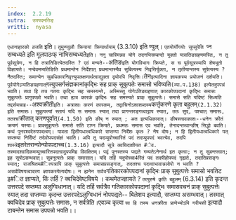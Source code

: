 ```yaml
---
index:  2.2.19
sutra:  उपपदमतिङ्
vritti:  nyasa
---
```


`एधानाहारको व्रजति` इति। `तुमुन्ण्वुलौ क्रियायां क्रियार्थायाम्` (3.3.10) इति ण्वुल्। `एतयोर्योगयोः सुप्सुपेति `प्न सम्बध्यते इति मूलपाठःफ् नाभिसम्बध्यते` इति। ननु चास्मिन्नव योगे तदनभिसम्बन्दो युक्तो यत्रातिङग्रहणमस्ति, न तु पूर्वसूत्रेण, न हि तत्रातिङित्येतदस्ति ? एवं मन्यते-- `अतिङ` इति योगविभागः क्रियते, स च पूर्वसूत्रस्यापि शेषभूतो विज्ञायते। नन्वेवमप्यतिङिति प्रथमान्तेन निर्देशात् प्रथमान्तस्यैव सुबित्यस्य निवृत्तिर्युक्ता, न तृतीयान्तस्य सुपेत्यस्य ? नैतदस्ति; समान्येन सुबधिकारनिवृत्त्युपलक्षणार्थत्वाद्युक्ता द्वयोरपि निवृत्तिः। `तेन` इत्यादिना ज्ञापकस्य प्रयोजनं दर्शयति। पूर्वयोगेऽप्यतिङग्रहणात् `गत्युपसर्गसंज्ञकानांकृद्भिः सह प्राक् सुबुत्पतेः समासो भविष्यति` (व्या.प.138) इत्येतदुपपन्नं भवति। तथा हि तत्र गतयः कृद्भिः सह समस्यन्ते, अस्मिस्तु योगेऽतिङग्रहणात् कारकोपपदानां कृद्भिः समासः सुबुत्पत्तेः प्रागुपपन्नो भवति। तथा ह्यत्र कारकं कृद्भिः सह समस्यते प्राक् सुबुत्पत्तेः।
समासे सति यदिष्टं सिध्यति तद्दर्सयन्नाह-- `अश्वक्रीती` इति। अत्राश्वः करणं कारकम्, तद्वाचिनोऽश्वशब्दस्य `कर्त्तृकरणे कृता बहुलम्` (2.1.32) इति समासः। सुबुत्पत्त्यां स्तायं यदि स समासः स्यात् तदा प्रागन्तरङ्गत्वाट्टाप स्यात्, ततः सुप्, पश्चात् समासः, ततश्च `क्रीतात् करणपूर्वात्` (4.1.50) इति ङीष् न स्यात् ; अत इत्यधिकारात्। ङीषस्त्ववकाशः--धनेन क्रीतं क्रयणं यस्याः। प्राक्सुबुत्पत्तेः समासे सति टाप्न क्रियते, प्रथमतः समास एव भवति, तेनादन्तत्वान्ङीष् सिद्धो बवति। कथं पुनरश्वदेरुपपदत्वम्। यावता द्वितीयधात्वधिकारे सप्तम्या निर्देशः कृतः ? नैष दोषः; न हि द्वितीयधात्वधिकारे यत् सप्तम्या निर्दिष्टं तदेवोपपदसंज्ञं भवति। अपि तु यदप्युपोच्चारितं पदं तदप्युपपदं भवत्येव, तदपि शास्त्रे `इतरेतरान्योन्योपपदाच्च` (1.3.16) इत्यादौ सूत्रे क्वचिदाक्षीयत #ेव. तस्मादश्वादिकमप्युच्चारितपदत्वादुपपमिह विवक्षितम्। पद्वं पुनस्तस्य पद्यते गम्यतेऽनेनार्थ इत कृत्वा; न तु सुबन्तत्वात्; इह सुपोऽसम्भवात्। सुबनुत्पत्तेः प्राक् समासात्। यदि तर्हि यदुपोच्चा4रितं पदं तदपीहोपपदं गृह्यते, तदातिप्रसङ्गः स्यात्; राजश्रितम#ित्यत्रापि प्राक् सुबुत्पत्तेः समासप्रसङ्गात्, तदतश्च पदत्वाभावान्नलोपो न भवति ? असर्वविषयत्वादस्य ज्ञापकस्येत्यदोषः। न ह्यनेन सर्वत्र `गतिकारकोपपदानां कृद्भिः प्राक् सुबुत्पत्तेः समासो भवतिट इ#ित ज्ञाप्यते, किं तर्हि ? क्वचिदेवेष्टविषये । कथमेतज्ज्ञायते ? `तत्पुरुषे कृति बहुलम्` (6.3.14) इति कृदन्त उत्तरपदे सप्तम्या अलुग्विधानात्। यदि तर्हि सर्वत्रैव गतिकारकोपपदानां कृद्भिः समासवचनं प्राक् सुबुत्पत्तेः स्यात् तदा सप्तम्याः कृदन्त उत्तरपदेऽलुग्विधानं नोपपद्यते-- बिलेशय इत्यादौ, सप्तम्या असम्भवात्। तस्मात् क्वचिदेव प्राक् सुबुत्पत्तेः समासः, न सर्वत्रेति।एवञ्च कृत्वा `सा हि तस्य धनक्रीता प्राणेभ्योऽपि गरीयसी` इत्यादौ टाबन्तेन समास उपपन्नो भवति।।

